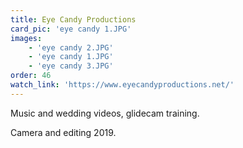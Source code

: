 ```yaml
---
title: Eye Candy Productions
card_pic: 'eye candy 1.JPG'
images:
    - 'eye candy 2.JPG'
    - 'eye candy 1.JPG'
    - 'eye candy 3.JPG'
order: 46
watch_link: 'https://www.eyecandyproductions.net/'
---
```


Music and wedding videos, glidecam training.

Camera and editing 2019.
